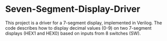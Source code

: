 # Seven-Segment-Display-Driver
This project is a driver for a 7-segment display, implemented in Verilog. The code describes how to display decimal values (0-9) on two 7-segment displays (HEX1 and HEX0) based on inputs from 8 switches (SW).
